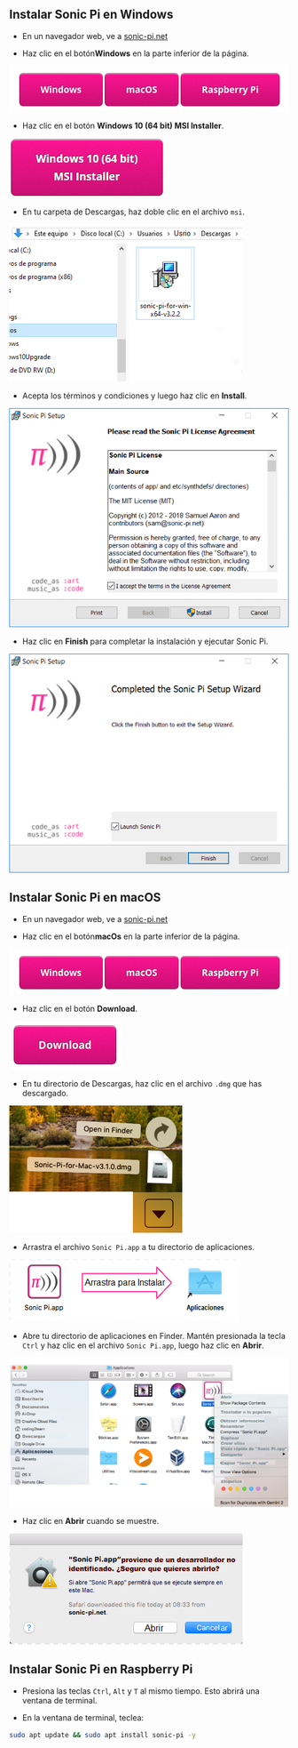 ## Instalar Sonic Pi en Windows

- En un navegador web, ve a [sonic-pi.net](https://sonic-pi.net/)

- Haz clic en el botón**Windows** en la parte inferior de la página.

![descargas](images/download-buttons.png)

- Haz clic en el botón **Windows 10 (64 bit) MSI Installer**.

![msi](images/msi-installer.png)

- En tu carpeta de Descargas, haz doble clic en el archivo `msi`.

![windows1](images/windows1.png)

- Acepta los términos y condiciones y luego haz clic en **Install**.

![windows2](images/windows2.png)

- Haz clic en **Finish** para completar la instalación y ejecutar Sonic Pi.

![windows3](images/windows3.png)


## Instalar Sonic Pi en macOS

- En un navegador web, ve a [sonic-pi.net](https://sonic-pi.net/)

- Haz clic en el botón**macOs** en la parte inferior de la página.

![descargas](images/download-buttons.png)

- Haz clic en el botón **Download**.

![descarga](images/download.png)

- En tu directorio de Descargas, haz clic en el archivo `.dmg` que has descargado.

![macOS1](images/macOS1.png)

- Arrastra el archivo `Sonic Pi.app` a tu directorio de aplicaciones.

![macOS2](images/macOS2.png)

- Abre tu directorio de aplicaciones en Finder. Mantén presionada la tecla `Ctrl` y haz clic en el archivo `Sonic Pi.app`, luego haz clic en **Abrir**.

![macOS3](images/macOS3.png)

- Haz clic en **Abrir** cuando se muestre.

![macOS4](images/macOS4.png)

## Instalar Sonic Pi en Raspberry Pi

- Presiona las teclas `Ctrl`, `Alt` y `T` al mismo tiempo. Esto abrirá una ventana de terminal.

- En la ventana de terminal, teclea:

```bash
sudo apt update && sudo apt install sonic-pi -y
```

